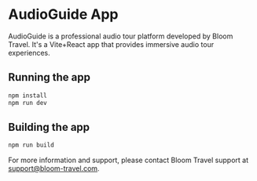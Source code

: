 # AudioGuide App

AudioGuide is a professional audio tour platform developed by Bloom Travel.
It's a Vite+React app that provides immersive audio tour experiences.

## Running the app

```bash
npm install
npm run dev
```

## Building the app

```bash
npm run build
```

For more information and support, please contact Bloom Travel support at support@bloom-travel.com.